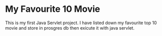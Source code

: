 # My Favourite 10 Movie

This is my first Java Servlet project. I have listed down my favourite top 10 movie and store in prosgres db then
exicute it with java servlet.

